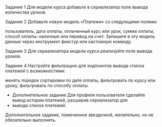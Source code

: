 Задание 1
Для модели курса добавьте в сериализатор поле вывода количества уроков.

Задание 2
Добавьте новую модель «Платежи» со следующими полями:

пользователь,
дата оплаты,
оплаченный курс или урок,
сумма оплаты,
способ оплаты: наличные или перевод на счет.
Запишите в эту модель данные через инструмент фикстур или кастомную команду.

Задание 3
Для сериализатора модели курса реализуйте поле вывода уроков.

Задание 4
Настройте фильтрацию для эндпоинтов вывода списка платежей с возможностями:

менять порядок сортировки по дате оплаты,
фильтровать по курсу или уроку,
фильтровать по способу оплаты.

* Дополнительное задание
Для профиля пользователя сделайте вывод истории платежей, расширив сериализатор для 
* вывода списка платежей.

Дополнительное задание, помеченное звездочкой, желательно, но не обязательно выполнять.